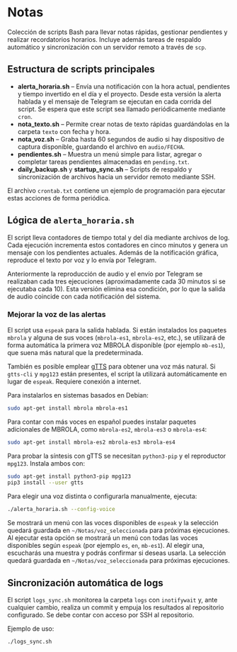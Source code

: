 # Notas

Colección de scripts Bash para llevar notas rápidas, gestionar pendientes y realizar
recordatorios horarios. Incluye además tareas de respaldo automático y
sincronización con un servidor remoto a través de `scp`.

## Estructura de scripts principales

- **alerta_horaria.sh** – Envía una notificación con la hora actual,
  pendientes y tiempo invertido en el día y el proyecto. Desde esta versión la
  alerta hablada y el mensaje de Telegram se ejecutan en cada corrida del script.
  Se espera que este script sea llamado periódicamente mediante `cron`.
- **nota_texto.sh** – Permite crear notas de texto rápidas guardándolas en la
  carpeta `texto` con fecha y hora.
- **nota_voz.sh** – Graba hasta 60 segundos de audio si hay dispositivo de
  captura disponible, guardando el archivo en `audio/FECHA`.
- **pendientes.sh** – Muestra un menú simple para listar, agregar o completar
  tareas pendientes almacenadas en `pending.txt`.
- **daily_backup.sh** y **startup_sync.sh** – Scripts de respaldo y
  sincronización de archivos hacia un servidor remoto mediante SSH.

El archivo `crontab.txt` contiene un ejemplo de programación para ejecutar estas
acciones de forma periódica.

## Lógica de `alerta_horaria.sh`

El script lleva contadores de tiempo total y del día mediante archivos de
log. Cada ejecución incrementa estos contadores en cinco minutos y genera un
mensaje con los pendientes actuales. Además de la notificación gráfica,
reproduce el texto por voz y lo envía por Telegram.

Anteriormente la reproducción de audio y el envío por Telegram se realizaban
cada tres ejecuciones (aproximadamente cada 30 minutos si se ejecutaba cada
10). Esta versión elimina esa condición, por lo que la salida de audio
coincide con cada notificación del sistema.

### Mejorar la voz de las alertas

El script usa `espeak` para la salida hablada. Si están instalados los paquetes
`mbrola` y alguna de sus voces (`mbrola-es1`, `mbrola-es2`, etc.), se utilizará
de forma automática la primera voz MBROLA disponible (por ejemplo `mb-es1`), que
suena más natural que la predeterminada.

También es posible emplear [gTTS](https://pypi.org/project/gTTS/) para obtener
una voz más natural. Si `gtts-cli` y `mpg123` están presentes, el script la
utilizará automáticamente en lugar de `espeak`. Requiere conexión a internet.

Para instalarlos en sistemas basados en Debian:

```bash
sudo apt-get install mbrola mbrola-es1
```

Para contar con más voces en español puedes instalar paquetes adicionales de
MBROLA, como `mbrola-es2`, `mbrola-es3` o `mbrola-es4`:

```bash
sudo apt-get install mbrola-es2 mbrola-es3 mbrola-es4
```

Para probar la síntesis con gTTS se necesitan `python3-pip` y el reproductor
`mpg123`. Instala ambos con:

```bash
sudo apt-get install python3-pip mpg123
pip3 install --user gtts
```

Para elegir una voz distinta o configurarla manualmente, ejecuta:

```bash
./alerta_horaria.sh --config-voice
```

Se mostrará un menú con las voces disponibles de `espeak` y la selección
quedará guardada en `~/Notas/voz_seleccionada` para próximas ejecuciones.
Al ejecutar esta opción se mostrará un menú con todas las voces disponibles
según `espeak` (por ejemplo `es`, `en`, `mb-es1`). Al elegir una,
escucharás una muestra y podrás confirmar si deseas usarla.
La selección quedará guardada en `~/Notas/voz_seleccionada` para próximas
ejecuciones.

## Sincronización automática de logs

El script `logs_sync.sh` monitorea la carpeta `logs` con `inotifywait` y, ante cualquier cambio, realiza un commit y empuja los resultados al repositorio configurado. Se debe contar con acceso por SSH al repositorio.

Ejemplo de uso:

```bash
./logs_sync.sh
```
